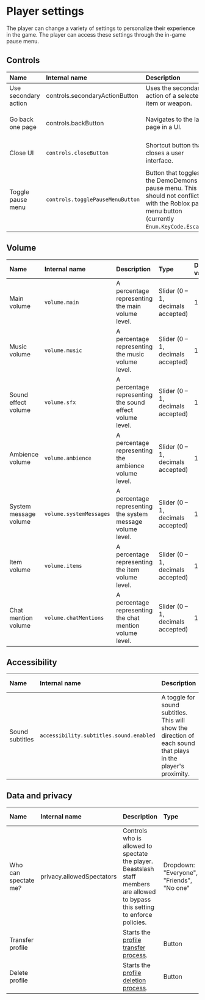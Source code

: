 # Player settings
The player can change a variety of settings to personalize their experience in the game. The player can access these settings through the in-game pause menu.

## Controls
<table>
  <thead>
    <th align="left">Name</th>
    <th align="left">Internal name</th>
    <th align="left">Description</th>
    <th align="left">Type</th>
    <th align="left">Default value</th>
  </thead>
  <tbody>
    <tr>
      <td>Use secondary action</td>
      <td>controls.secondaryActionButton</td>
      <td>Uses the secondary action of a selected item or weapon.</td>
      <td>Keybind</td>
      <td>
        Mouse: Right click<br />
        Gamepad: L2
      </td>
    </tr>
    <tr>
      <td>Go back one page</td>
      <td>controls.backButton</td>
      <td>Navigates to the last page in a UI.</td>
      <td>Keybind</td>
      <td>
        Keyboard: <code>Enum.KeyCode.Backspace</code>
        Gamepad: <code>Enum.KeyCode.ButtonB</code>
      </td>
    </tr>
    <tr>
      <td>Close UI</td>
      <td>
        <code>controls.closeButton</code>
      </td>
      <td>Shortcut button that closes a user interface.</td>
      <td>Keybind</td>
      <td>
        Keyboard: <code>Enum.KeyCode.End</code><br />
        Gamepad: <code>Enum.KeyCode.ButtonY</code>
      </td>
    </tr>
    <tr>
      <td>Toggle pause menu</td>
      <td>
        <code>controls.togglePauseMenuButton</code>
      </td>
      <td>Button that toggles the DemoDemons pause menu. This should not conflict with the Roblox pause menu button (currently <code>Enum.KeyCode.Escape</code>).</td>
      <td>KeyCode input</td>
      <td>
        <code>Enum.KeyCode.Pause</code>
      </td>
    </tr>
  </tbody>
</table>

## Volume
<table>
  <thead>
    <th align="left">Name</th>
    <th align="left">Internal name</th>
    <th align="left">Description</th>
    <th align="left">Type</th>
    <th align="left">Default value</th>
  </thead>
  <tbody>
    <tr>
      <td>Main volume</td>
      <td><code>volume.main</code></td>
      <td>A percentage representing the main volume level.</td>
      <td>Slider (0 – 1, decimals accepted)</td>
      <td>1</td>
    </tr>
    <tr>
      <td>Music volume</td>
      <td>
        <code>volume.music</code>
      </td>
      <td>A percentage representing the music volume level.</td>
      <td>Slider (0 – 1, decimals accepted)</td>
      <td>1</td>
    </tr>
    <tr>
      <td>Sound effect volume</td>
      <td>
        <code>volume.sfx</code>
      </td>
      <td>A percentage representing the sound effect volume level.</td>
      <td>Slider (0 – 1, decimals accepted)</td>
      <td>1</td>
    </tr>
    <tr>
      <td>Ambience volume</td>
      <td>
        <code>volume.ambience</code>
      </td>
      <td>A percentage representing the ambience volume level.</td>
      <td>Slider (0 – 1, decimals accepted)</td>
      <td>1</td>
    </tr>
    <tr>
      <td>System message volume</td>
      <td>
        <code>volume.systemMessages</code>
      </td>
      <td>A percentage representing the system message volume level.</td>
      <td>Slider (0 – 1, decimals accepted)</td>
      <td>1</td>
    </tr>
    <tr>
      <td>Item volume</td>
      <td>
        <code>volume.items</code>
      </td>
      <td>A percentage representing the item volume level.</td>
      <td>Slider (0 – 1, decimals accepted)</td>
      <td>1</td>
    </tr>
    <tr>
      <td>Chat mention volume</td>
      <td>
        <code>volume.chatMentions</code>
      </td>
      <td>A percentage representing the chat mention volume level.</td>
      <td>Slider (0 – 1, decimals accepted)</td>
      <td>1</td>
    </tr>
  </tbody>
</table>

## Accessibility
<table>
  <thead>
    <th align="left">Name</th>
    <th align="left">Internal name</th>
    <th align="left">Description</th>
    <th align="left">Type</th>
    <th align="left">Default value</th>
  </thead>
  <tbody>
    <tr>
      <td>Sound subtitles</td>
      <td>
        <code>accessibility.subtitles.sound.enabled</code>
      </td>
      <td>A toggle for sound subtitles. This will show the direction of each sound that plays in the player's proximity.</td>
      <td>Checkbox</td>
      <td>Enabled</td>
    </tr>
  </tbody>
</table>

## Data and privacy
<table>
  <thead>
    <th align="left">Name</th>
    <th align="left">Internal name</th>
    <th align="left">Description</th>
    <th align="left">Type</th>
    <th align="left">Default value</th>
  </thead>
  <tbody>
    <tr>
      <td>Who can spectate me?</td>
      <td>privacy.allowedSpectators</td>
      <td>Controls who is allowed to spectate the player. Beastslash staff members are allowed to bypass this setting to enforce policies.</td>
      <td>Dropdown: "Everyone", "Friends", "No one"</td>
      <td>Everyone</td>
    </tr>
    <tr>
      <td>Transfer profile</td>
      <td></td>
      <td>
        Starts the <a href="../data-management/save-profiles.md#transferring-save-profiles">profile transfer process</a>.
      </td>
      <td>Button</td>
      <td></td>
    </tr>
    <tr>
      <td>Delete profile</td>
      <td></td>
      <td>
        Starts the <a href="../data-management/save-profiles.md#deleting-save-profiles">profile deletion process</a>.
      </td>
      <td>Button</td>
      <td></td>
    </tr>
  </tbody>
</table>
